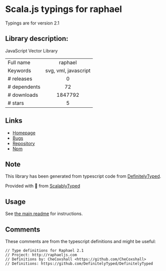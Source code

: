 
# Scala.js typings for raphael

Typings are for version 2.1

## Library description:
JavaScript Vector Library

|                    |                 |
| ------------------ | :-------------: |
| Full name          | raphael |
| Keywords           | svg, vml, javascript |
| # releases         | 0 |
| # dependents       | 72 |
| # downloads        | 1847792 |
| # stars            | 5 |

## Links
- [Homepage](http://dmitrybaranovskiy.github.io/raphael/)
- [Bugs](https://github.com/DmitryBaranovskiy/raphael/issues)
- [Repository](https://github.com/DmitryBaranovskiy/raphael)
- [Npm](https://www.npmjs.com/package/raphael)
    


## Note
This library has been generated from typescript code from [DefinitelyTyped](https://definitelytyped.org).

Provided with :purple_heart: from [ScalablyTyped](https://github.com/oyvindberg/ScalablyTyped)

## Usage
See [the main readme](../../readme.md) for instructions.

## Comments

These comments are from the typescript definitions and might be useful:
```
// Type definitions for Raphael 2.1
// Project: http://raphaeljs.com
// Definitions by: CheCoxshall <https://github.com/CheCoxshall>
// Definitions: https://github.com/DefinitelyTyped/DefinitelyTyped

```


